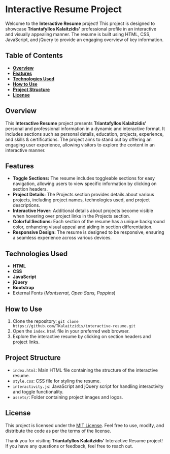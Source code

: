 # Interactive Resume Project

Welcome to the **Interactive Resume** project! This project is designed to showcase **Triantafyllos Kalaitzidis'** professional profile in an interactive and visually appealing manner. The resume is built using HTML, CSS, JavaScript, and jQuery to provide an engaging overview of key information.

## Table of Contents
- [**Overview**](#overview)
- [**Features**](#features)
- [**Technologies Used**](#technologies-used)
- [**How to Use**](#how-to-use)
- [**Project Structure**](#project-structure)
- [**License**](#license)

## Overview
This **Interactive Resume** project presents **Triantafyllos Kalaitzidis'** personal and professional information in a dynamic and interactive format. It includes sections such as personal details, education, projects, experience, and skills & certifications. The project aims to stand out by offering an engaging user experience, allowing visitors to explore the content in an interactive manner.

## Features
- **Toggle Sections:** The resume includes toggleable sections for easy navigation, allowing users to view specific information by clicking on section headers.
- **Project Details:** The Projects section provides details about various projects, including project names, technologies used, and project descriptions.
- **Interactive Hover:** Additional details about projects become visible when hovering over project links in the Projects section.
- **Colorful Sections:** Each section of the resume has a unique background color, enhancing visual appeal and aiding in section differentiation.
- **Responsive Design:** The resume is designed to be responsive, ensuring a seamless experience across various devices.

## Technologies Used
- **HTML**
- **CSS**
- **JavaScript**
- **jQuery**
- **Bootstrap**
- External Fonts (*Montserrat, Open Sans, Poppins*)

## How to Use
1. Clone the repository: `git clone https://github.com/TKalaitzidis/interactive-resume.git`
2. Open the `index.html` file in your preferred web browser.
3. Explore the interactive resume by clicking on section headers and project links.

## Project Structure
- `index.html`: Main HTML file containing the structure of the interactive resume.
- `style.css`: CSS file for styling the resume.
- `interactivity.js`: JavaScript and jQuery script for handling interactivity and toggle functionality.
- `assets/`: Folder containing project images and logos.

## License
This project is licensed under the [MIT License](LICENSE). Feel free to use, modify, and distribute the code as per the terms of the license.

Thank you for visiting **Triantafyllos Kalaitzidis'** Interactive Resume project! If you have any questions or feedback, feel free to reach out.
